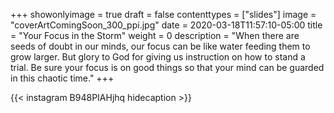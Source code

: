 +++
showonlyimage = true
draft = false
contenttypes = ["slides"]
image = "coverArtComingSoon_300_ppi.jpg"
date = 2020-03-18T11:57:10-05:00
title = "Your Focus in the Storm"
weight = 0
description = "When there are seeds of doubt in our minds, our focus can be like water feeding them to grow larger. But glory to God for giving us instruction on how to stand a trial. Be sure your focus is on good things so that your mind can be guarded in this chaotic time."
+++


{{< instagram B948PIAHjhq hidecaption >}}